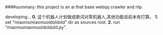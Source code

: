 
####summary: this project is an ai that base webqq crawler and nlp.

developing...
**0.** 这个机器人计划做成歌词对答机器人,其他功能目前未有打算。
**1.** set "miaomumiaomuoldoldold" dir as sources root.
**2.** run "miaomumiaomuoldoldold.py".




